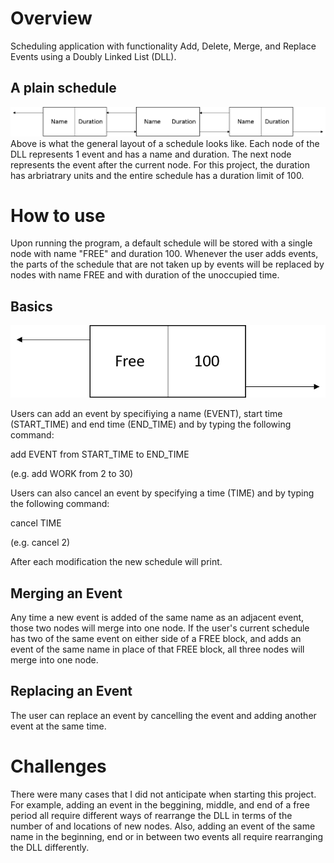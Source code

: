 # Overview
Scheduling application with functionality Add, Delete, Merge, and Replace Events using a Doubly Linked List (DLL).

## A plain schedule
![](img/ListExample.png)
Above is what the general layout of a schedule looks like. Each node of the DLL represents 1 event and has a name and duration. The next node represents the event after the current node. For this project, the duration has arbriatrary units and the entire schedule has a duration limit of 100.

# How to use

Upon running the program, a default schedule will be stored with a single node with name "FREE" and duration 100. Whenever the user adds events, the parts of the schedule that are not taken up by events will be replaced by nodes with name FREE and with duration of the unoccupied time.

## Basics

![](img/free.png)

Users can add an event by specifiying a name (EVENT), start time (START_TIME) and end time (END_TIME) and by typing the following command:

add EVENT from START_TIME to END_TIME

(e.g. add WORK from 2 to 30)

Users can also cancel an event by specifying a time (TIME) and by typing the following command:

cancel TIME

(e.g. cancel 2)

After each modification the new schedule will print.

## Merging an Event
Any time a new event is added of the same name as an adjacent event, those two nodes will merge into one node. If the user's current schedule has two of the same event on either side of a FREE block, and adds an event of the same name in place of that FREE block, all three nodes will merge into one node.

## Replacing an Event
The user can replace an event by cancelling the event and adding another event at the same time.

# Challenges

There were many cases that I did not anticipate when starting this project. For example, adding an event in the beggining, middle, and end of a free period all require different ways of rearrange the DLL in terms of the number of and locations of new nodes. Also, adding an event of the same name in the beginning, end or in between two events all require rearranging the DLL differently.
